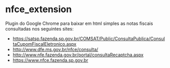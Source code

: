 # nfce_extension

Plugin do Google Chrome para baixar em html simples as notas fiscais consultadas nos seguintes sites:

- https://satsp.fazenda.sp.gov.br/COMSAT/Public/ConsultaPublica/ConsultaCupomFiscalEletronico.aspx
- http://www.dfe.ms.gov.br/nfce/consulta/
- http://www.nfe.fazenda.gov.br/portal/consultaRecaptcha.aspx
- https://www.nfce.fazenda.sp.gov.br